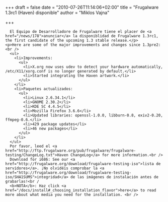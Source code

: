 
+++
draft = false
date = "2010-07-26T11:14:06+02:00"
title = "Frugalware 1.3rc1 (Haven) disponible"
author = "Miklos Vajna"

+++

      El Equipo de Desarrolladore de Frugalware tiene el placer de <a href="/news/178">anunciar</a> la disponiblidad de Frugalware 1.3rc1, the first candidate of the upcoming 1.3 stable release.</p>
    <p>Here are some of the major improvements and changes since 1.3pre2:<br />
      <ul>
        <li>Improvements:
          <ul>
            <li>X.org now uses udev to detect your hardware automatically, /etc/X11/xorg.conf is no longer generated by default.</li>
            <li>Started integrating the Haven artwork.</li>
          </ul>
        </li>
        <li>Paquetes actualizados:
          <ul>
            <li>Linux 2.6.34.1</li>
            <li>GNOME 2.30.2</li>
            <li>KDE SC 4.4.5</li>
            <li>Mozilla Firefox 3.6.6</li>
            <li>Updated libraries: openssl-1.0.0, libburn-0.8, exiv2-0.20, ffmpeg-0.6.</li>
            <li>429 package updates</li>
            <li>46 new packages</li>
          </ul>
        </li>
      </ul>
      Por favor, leed el <a href="http://ftp.frugalware.org/pub/frugalware/frugalware-testing/ChangeLog.txt">Haven ChangeLog</a> for more information.<br />
      Download for i686: See our <a href="http://frugalware.org/download/frugalware-testing-iso">lista de servidores</a>. ¡No olvidéis comprobar la <a href="http://frugalware.org/download/frugalware-testing-iso/SHA1SUMS">integridad</a> de las imágenes de instalación antes de grabarlas!<br /
      <b>NOTA</b>: Haz click <a href="/docs/install#_choosing_installation_flavor">here</a> to read more about what media you need for the installation. <br />
      
    
